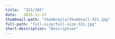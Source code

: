 ```yaml
---
title:  "321/365"
date:   2015-11-17
thumbnail-path: "thumbnails/thumbnail-321.jpg"
full-path: "full-size/full-size-321.jpg"
short-description: "Description"
---
```

